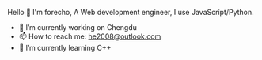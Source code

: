 

<!--
**He2008/He2008** is a ✨ _special_ ✨ repository because its `README.md` (this file) appears on your GitHub profile.

Here are some ideas to get you started:

- 🔭 I’m currently working on ...
- 🌱 I’m currently learning ...
- 👯 I’m looking to collaborate on ...
- 🤔 I’m looking for help with ...
- 💬 Ask me about ...
- 📫 How to reach me: ...
- 😄 Pronouns: ...
- ⚡ Fun fact: ...
-->
Hello 👋
I'm forecho, A Web development engineer, I use JavaScript/Python.

- 🔭 I’m currently working on Chengdu
- 📫 How to reach me: he2008@outlook.com
- 🌱 I’m currently learning C++
